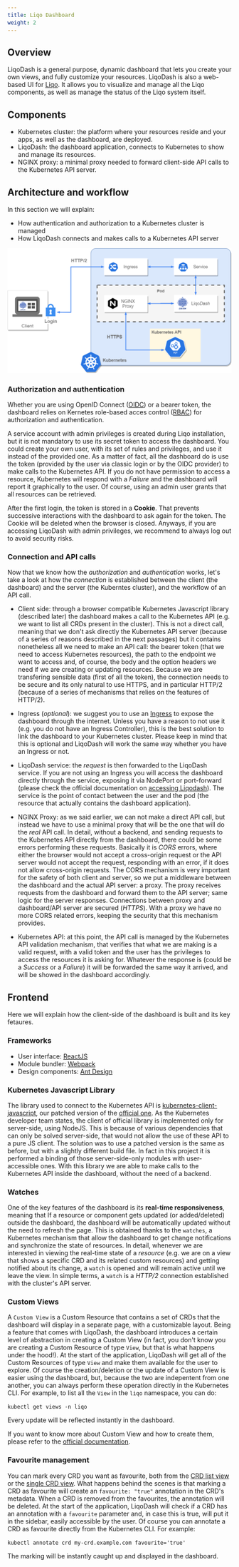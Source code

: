 ```yaml
---
title: Liqo Dashboard
weight: 2
---
```


## Overview
LiqoDash is a general purpose, dynamic dashboard that lets you create your own views, and fully customize your resources.
LiqoDash is also a web-based UI for [Liqo](https://github.com/LiqoTech/liqo). It allows you to visualize and manage
all the Liqo components, as well as manage the status of the Liqo system itself.

## Components
- Kubernetes cluster: the platform where your resources reside and your apps, as well as the dashboard, are deployed.
- LiqoDash: the dashboard application, connects to Kubernetes to show and manage its resources.
- NGINX proxy: a minimal proxy needed to forward client-side API calls to the Kubernetes API server. 

## Architecture and workflow
In this section we will explain:
- How authentication and authorization to a Kubernetes cluster is managed
- How LiqoDash connects and makes calls to a Kubernetes API server

![Dashboard-UI example](../../../images/dashboard/dashboard-architecture.png)

### Authorization and authentication
Whether you are using OpenID Connect ([OIDC](https://openid.net/connect/)) or a bearer token, the dashboard relies on
Kernetes role-based acces control ([RBAC](https://kubernetes.io/docs/reference/access-authn-authz/rbac/)) for 
authorization and authentication.

A service account with admin privileges is created during Liqo installation, but it is not mandatory to use its secret
token to access the dashboard. You could create your own user, with its set of rules and privileges, and use it instead
of the provided one. As a matter of fact, all the dashboard do is use the token (provided by the user via classic 
login or by the OIDC provider) to make calls to the Kubernetes API. If you do not have permission to access a resource,
Kubernetes will respond with a _Failure_ and the dashboard will report it graphically to the user. Of course, using an
admin user grants that all resources can be retrieved.

After the first login, the token is stored in a **Cookie**. That prevents successive interactions with the dashboard to
ask again for the token. The Cookie will be deleted when the browser is closed. Anyways, if you
are accessing LiqoDash with admin privileges, we recommend to always log out to avoid security risks.

### Connection and API calls
Now that we know how the _authorization_ and _authentication_ works, let's take a look at how the _connection_ is 
established between the client (the dashboard) and the server (the Kuberntes cluster), and the workflow of an API call.

- Client side: through a browser compatible Kubernetes Javascript library (described later) the dashboard makes a call to the Kubernetes API
(e.g. we want to list all CRDs present in the cluster). This is not a direct call, meaning that we don't ask directly the
Kubernetes API server (because of a series of reasons described in the next passages) but it contains nonetheless all
we need to make an API call: the bearer token (that we need to access Kubernetes resources), the path to the endpoint
we want to access and, of course, the body and the option headers we need if we are creating or updating resources.
Because we are transfering sensible data (first of all the token), the connection needs to be secure and its only natural
to use HTTPS, and in particular HTTP/2 (because of a series of mechanisms that relies on the features of HTTP/2).

- Ingress (_optional_): we suggest you to use an [Ingress](https://kubernetes.io/docs/concepts/services-networking/ingress/)
to expose the dashboard through the internet. Unless you have a reason to not use it (e.g. you do not have an Ingress Controller),
this is the best solution to link the dashboard to your Kubernetes cluster. Please keep in mind that this is optional
and LiqoDash will work the same way whether you have an Ingress or not.

- LiqoDash service: the _request_ is then forwarded to the LiqoDash service. If you are not using an Ingress you will
access the dashboard directly through the service, exposing it via NodePort or port-forward (please check the official
documentation on [accessing Liqodash](https://doc.liqo.io/user/dashboard/#accessing-liqodash)). The service is the point
of contact between the user and the pod (the resource that actually contains the dashboard application).

- NGINX Proxy: as we said earlier, we can not make a direct API call, but instead we have to use a minimal proxy 
that will be the one that will do the _real_ API call.
In detail, without a backend, and sending requests to the Kubernetes API directly from the dashboard, there could be some
errors performing these requests. Basically it is _CORS_ errors, where either the browser would not accept a cross-origin
request or the API server would not accept the request, responding with an error, if it does not allow cross-origin
requests. The CORS mechanism is very important for the safety of both client and server, so we put a middleware
between the dashboard and the actual API server: a proxy. The proxy receives requests from the dashboard and forward them to
the API server; same logic for the server responses. Connections between proxy and dashboard/API server are secured
(_HTTPS_). With a proxy we have no more CORS related errors, keeping the security that this mechanism provides.

- Kubernetes API: at this point, the API call is managed by the Kubernetes API validation mechanism, that verifies that 
what we are making is a valid request, with a valid token and the user has the privileges to access the resources it is asking for. 
Whatever the response is (could be a _Success_ or a _Failure_) it will be forwarded the same way it arrived, and will
be showed in the dashboard accordingly.

## Frontend
Here we will explain how the client-side of the dashboard is built and its key fetaures.

### Frameworks
- User interface: [ReactJS](https://en.reactjs.org/)
- Module bundler: [Webpack](https://webpack.js.org/)
- Design components: [Ant Design](https://ant.design/)

### Kubernetes Javascript Library
The library used to connect to the Kubernetes API is [kubernetes-client-javascript](https://github.com/LiqoTech/kubernetes-client-javascript),
our patched version of the [official one](https://github.com/kubernetes-client/javascript).
As the Kubernetes developer team states, the client of official library is implemented only for server-side, using NodeJS.
This is because of various dependencies that can only be solved server-side, that would not allow the use of these API
to a pure JS client. The solution was to use a patched version is the same as before, but with a slightly different
build file. In fact in this project it is performed a binding of those server-side-only modules with
user-accessible ones. With this library we are able to make calls to the Kubernetes API inside the dashboard, without
the need of a backend.

### Watches
One of the key features of the dashboard is its **real-time responsiveness**, meaning that If a resource or component
gets updated (or added/deleted) outside the dashboard, the dashboard will be automatically updated without the
need to refresh the page. This is obtained thanks to the `watches`, a Kubernetes mechanism that allow the dashboard
to get change notifications and synchronize the state of resources. In detail, whenever we are interested in viewing
the real-time state of a _resource_ (e.g. we are on a view that shows a specific CRD and its related custom resources)
and getting notified about its change, a `watch` is opened and will remain active until we leave the view.
In simple terms, a `watch` is a _HTTP/2_ connection established with the cluster's API server.

### Custom Views
A `Custom View` is a Custom Resource that contains a set of CRDs that the dashboard will display in a separate page,
with a customizable layout. Being a feature that comes with LiqoDash, the dashboard introduces a certain level of abstraction
in creating a Custom View (in fact, you don't know you are creating a Custom Resource of type `View`, but that
is what happens under the hood!). At the start of the application, LiqoDash will get all of the Custom Resources of type 
`View` and make them available for the user to explore. Of course the creation/deletion or the update of a Custom View
is easier using the dashboard, but, because the two are indepentent from one another, you can always perform these
operation directly in the Kubernetes CLI. For example, to list all the `View` in the `liqo` namespace, you can do:
```
kubectl get views -n liqo
```
Every update will be reflected instantly in the dashboard.

If you want to know more about Custom View and how to create them, please refer to the [official documentation]().

### Favourite management
You can mark every CRD you want as favourite, both from the [CRD list view]() or the [single CRD view]().
What happens behind the scenes is that marking a CRD as favourite will create an `favourite: "true"` annotation in the
CRD's metadata. When a CRD is removed from the favourites, the annotation will be deleted.
At the start of the application, LiqoDash will check if a CRD has an annotation with a `favourite` parameter and, in case
this is true, will put it in the sidebar, easily accessible by the user.
Of course you can annotate a CRD as favourite directly from the Kubernetes CLI. For example:
```
kubectl annotate crd my-crd.example.com favourite='true'
```
The marking will be instantly caught up and displayed in the dashboard.
